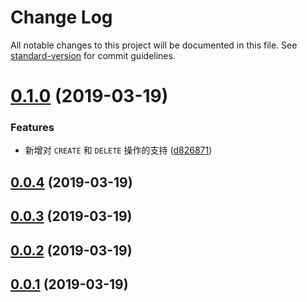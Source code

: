 # Change Log

All notable changes to this project will be documented in this file. See [standard-version](https://github.com/conventional-changelog/standard-version) for commit guidelines.

# [0.1.0](https://github.com/cheese-git/ra-data-leancloud/compare/v0.0.4...v0.1.0) (2019-03-19)


### Features

* 新增对 `CREATE` 和 `DELETE` 操作的支持 ([d826871](https://github.com/cheese-git/ra-data-leancloud/commit/d826871))



## [0.0.4](https://github.com/cheese-git/ra-data-leancloud/compare/v0.0.3...v0.0.4) (2019-03-19)



## [0.0.3](https://github.com/cheese-git/ra-data-leancloud/compare/v0.0.2...v0.0.3) (2019-03-19)



## [0.0.2](https://github.com/cheese-git/ra-data-leancloud/compare/v0.0.1...v0.0.2) (2019-03-19)



## [0.0.1](https://github.com/cheese-git/ra-data-leancloud/compare/v0.0.0...v0.0.1) (2019-03-19)
